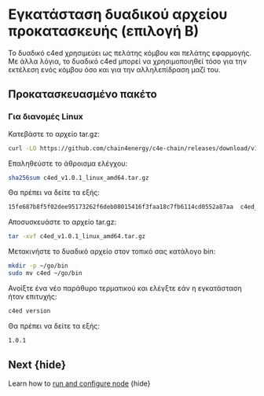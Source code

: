 <!--
order: 5
-->

# Εγκατάσταση δυαδικού αρχείου προκατασκευής (επιλογή Β)

Το δυαδικό c4ed χρησιμεύει ως πελάτης κόμβου και πελάτης εφαρμογής. Με άλλα λόγια, το δυαδικό c4ed μπορεί να χρησιμοποιηθεί τόσο για την εκτέλεση ενός κόμβου όσο και για την αλληλεπίδραση μαζί του.
## Προκατασκευασμένο πακέτο


### Για διανομές Linux

Κατεβάστε το αρχείο tar.gz:

```bash
curl -LO https://github.com/chain4energy/c4e-chain/releases/download/v1.0.1/c4ed_v1.0.1_linux_amd64.tar.gz
```

Επαληθεύστε το άθροισμα ελέγχου:

```bash
sha256sum c4ed_v1.0.1_linux_amd64.tar.gz
```

Θα πρέπει να δείτε τα εξής:

```bash
15fe687b8f5f02dee95173262f6deb08015416f3faa18c7fb6114cd0552a87aa  c4ed_v1.0.1_linux_amd64.tar.gz
```

Αποσυσκευάστε το αρχείο tar.gz:

```bash
tar -xvf c4ed_v1.0.1_linux_amd64.tar.gz
```

Μετακινήστε το δυαδικό αρχείο στον τοπικό σας κατάλογο bin:

```bash
mkdir -p ~/go/bin
sudo mv c4ed ~/go/bin
```

Ανοίξτε ένα νέο παράθυρο τερματικού και ελέγξτε εάν η εγκατάσταση ήταν επιτυχής:

```bash
c4ed version
```

Θα πρέπει να δείτε τα εξής:

```bash
1.0.1
```

## Next {hide}

Learn how to [run and configure node](.run_node.md) {hide}
